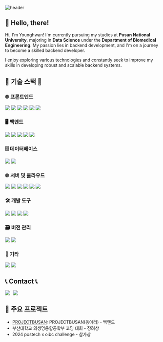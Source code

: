 ![header](https://capsule-render.vercel.app/api?type=waving&color=6994CDEE&text=Welcome%20to%20My%20GitHub%20Profile!&fontColor=FFFFFF&animation=twinkling&height=200&fontSize=45)
<br>

## 👋 Hello, there!
Hi, I'm Younghwan! I'm currently pursuing my studies at **Pusan National University**, majoring in **Data Science** under the **Department of Biomedical Engineering**. My passion lies in backend development, and I'm on a journey to become a skilled backend developer.

I enjoy exploring various technologies and constantly seek to improve my skills in developing robust and scalable backend systems.

## 🔨 기술 스택 🔨

### 🌐 프론트엔드
<div>
  <img src="https://img.shields.io/badge/HTML5-E34F26?style=for-the-badge&logo=html5&logoColor=white">
  <img src="https://img.shields.io/badge/CSS3-1572B6?style=for-the-badge&logo=css3&logoColor=white">
  <img src="https://img.shields.io/badge/JavaScript-F7DF1E?style=for-the-badge&logo=javascript&logoColor=black">
  <img src="https://img.shields.io/badge/Bootstrap-7952B3?style=for-the-badge&logo=bootstrap&logoColor=white">
  <img src="https://img.shields.io/badge/React-61DAFB?style=for-the-badge&logo=react&logoColor=white">
  <img src="https://img.shields.io/badge/TypeScript-3178C6?style=for-the-badge&logo=typescript&logoColor=white">
</div>

### 🖥 백엔드
<div>
  <img src="https://img.shields.io/badge/Java-007396?style=for-the-badge&logo=java&logoColor=white">
  <img src="https://img.shields.io/badge/Spring Boot-6DB33F?style=for-the-badge&logo=spring-boot&logoColor=white">
  <img src="https://img.shields.io/badge/Node.js-339933?style=for-the-badge&logo=node.js&logoColor=white">
  <img src="https://img.shields.io/badge/Kotlin-7F52FF?style=for-the-badge&logo=kotlin&logoColor=white">
  <img src="https://img.shields.io/badge/Python-3776AB?style=for-the-badge&logo=python&logoColor=white">
</div>

### 🗄 데이터베이스
<div>
  <img src="https://img.shields.io/badge/MySQL-4479A1?style=for-the-badge&logo=mysql&logoColor=white">
  <img src="https://img.shields.io/badge/Redis-DC382D?style=for-the-badge&logo=redis&logoColor=white">
</div>

### 🌐 서버 및 클라우드
<div>
  <img src="https://img.shields.io/badge/Linux-FCC624?style=for-the-badge&logo=linux&logoColor=black">
  <img src="https://img.shields.io/badge/Apache Tomcat-F8DC75?style=for-the-badge&logo=apache-tomcat&logoColor=black">
  <img src="https://img.shields.io/badge/Amazon AWS-232F3E?style=for-the-badge&logo=amazon-aws&logoColor=white">
  <img src="https://img.shields.io/badge/Google Cloud-4285F4?style=for-the-badge&logo=google-cloud&logoColor=white">
  <img src="https://img.shields.io/badge/Microsoft Azure-0078D4?style=for-the-badge&logo=microsoft-azure&logoColor=white">
  <img src="https://img.shields.io/badge/Docker-2496ED?style=for-the-badge&logo=docker&logoColor=white">
</div>

### 🛠 개발 도구
<div>
  <img src="https://img.shields.io/badge/IntelliJ IDEA-000000?style=for-the-badge&logo=intellij-idea&logoColor=white">
  <img src="https://img.shields.io/badge/PyCharm-000000?style=for-the-badge&logo=pycharm&logoColor=white">
  <img src="https://img.shields.io/badge/Jupyter-F37626?style=for-the-badge&logo=jupyter&logoColor=white">
  <img src="https://img.shields.io/badge/Eclipse IDE-2C2255?style=for-the-badge&logo=eclipse-ide&logoColor=white">
</div>

### 🗃 버전 관리
<div>
  <img src="https://img.shields.io/badge/Git-F05032?style=for-the-badge&logo=git&logoColor=white">
  <img src="https://img.shields.io/badge/GitHub-181717?style=for-the-badge&logo=github&logoColor=white">
</div>

### 🧩 기타
<div>
  <img src="https://img.shields.io/badge/C-A8B9CC?style=for-the-badge&logo=c&logoColor=white">
  <img src="https://img.shields.io/badge/C++-00599C?style=for-the-badge&logo=c%2B%2B&logoColor=white">
</div>

## 📞 Contact 📞
<div style="display:flex; flex-direction:row;">
    <a href="mailto:fdgdfgdgf123@gmail.com">
        <img src="https://img.shields.io/badge/Gmail-EA4335?style=for-the-badge&logo=Gmail&logoColor=white"> 
    </a>
    <a href="https://linkedin.com/in/yourprofile" style="margin-left:10px;">
        <img src="https://img.shields.io/badge/LinkedIn-0077B5?style=for-the-badge&logo=linkedin&logoColor=white">
    </a>
</div>

## 🌟 주요 프로젝트
- [PROJECTBUSAN](https://github.com/choiyounghwan123/study-link): PROJECTBUSAN(동아리) - 백엔드
- 부산대학교 의생명융합공학부 코딩 대회 - 장려상
- 2024 postech x oibc challenge - 참가상


